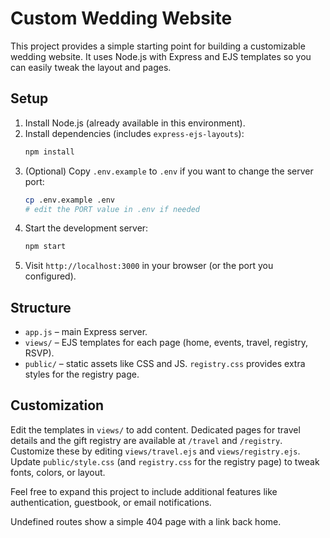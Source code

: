 # Custom Wedding Website

This project provides a simple starting point for building a customizable wedding website. It uses Node.js with Express and EJS templates so you can easily tweak the layout and pages.

## Setup

1. Install Node.js (already available in this environment).
2. Install dependencies (includes `express-ejs-layouts`):
   ```bash
   npm install
   ```
3. (Optional) Copy `.env.example` to `.env` if you want to change the server
   port:
   ```bash
   cp .env.example .env
   # edit the PORT value in .env if needed
   ```
4. Start the development server:
   ```bash
   npm start
   ```
5. Visit `http://localhost:3000` in your browser (or the port you configured).

## Structure

- `app.js` – main Express server.
- `views/` – EJS templates for each page (home, events, travel, registry, RSVP).
- `public/` – static assets like CSS and JS. `registry.css` provides extra styles for the registry page.

## Customization

Edit the templates in `views/` to add content. Dedicated pages for travel details and the gift registry are available at `/travel` and `/registry`. Customize these by editing `views/travel.ejs` and `views/registry.ejs`. Update `public/style.css` (and `registry.css` for the registry page) to tweak fonts, colors, or layout.

Feel free to expand this project to include additional features like authentication, guestbook, or email notifications.

Undefined routes show a simple 404 page with a link back home.
